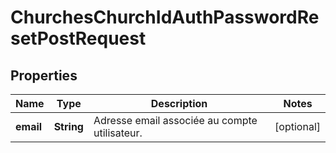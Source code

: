 

# ChurchesChurchIdAuthPasswordResetPostRequest


## Properties

| Name | Type | Description | Notes |
|------------ | ------------- | ------------- | -------------|
|**email** | **String** | Adresse email associée au compte utilisateur. |  [optional] |



